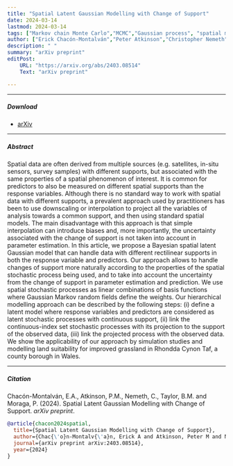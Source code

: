 ```yaml
---
title: "Spatial Latent Gaussian Modelling with Change of Support"
date: 2024-03-14
lastmod: 2024-03-14
tags: ["Markov chain Monte Carlo","MCMC","Gaussian process", "spatial modelling"]
author: ["Erick Chacón-Montalván","Peter Atkinson","Christopher Nemeth","Ben Taylor","Paula Moraga"]
description: " "
summary: "arXiv preprint"
editPost:
    URL: "https://arxiv.org/abs/2403.08514"
    Text: "arXiv preprint"

---
```


---


##### Download

+ [arXiv](https://arxiv.org/abs/2403.08514)


---
##### Abstract
Spatial data are often derived from multiple sources (e.g. satellites, in-situ sensors, survey samples) with different supports, but associated with the same properties of a spatial phenomenon of interest. It is common for predictors to also be measured on different spatial supports than the response variables. Although there is no standard way to work with spatial data with different supports, a prevalent approach used by practitioners has been to use downscaling or interpolation to project all the variables of analysis towards a common support, and then using standard spatial models. The main disadvantage with this approach is that simple interpolation can introduce biases and, more importantly, the uncertainty associated with the change of support is not taken into account in parameter estimation. In this article, we propose a Bayesian spatial latent Gaussian model that can handle data with different rectilinear supports in both the response variable and predictors. Our approach allows to handle changes of support more naturally according to the properties of the spatial stochastic process being used, and to take into account the uncertainty from the change of support in parameter estimation and prediction. We use spatial stochastic processes as linear combinations of basis functions where Gaussian Markov random fields define the weights. Our hierarchical modelling approach can be described by the following steps: (i) define a latent model where response variables and predictors are considered as latent stochastic processes with continuous support, (ii) link the continuous-index set stochastic processes with its projection to the support of the observed data, (iii) link the projected process with the observed data. We show the applicability of our approach by simulation studies and modelling land suitability for improved grassland in Rhondda Cynon Taf, a county borough in Wales.

---
##### Citation

Chacón-Montalván, E.A., Atkinson, P.M., Nemeth, C., Taylor, B.M. and Moraga, P. (2024). Spatial Latent Gaussian Modelling with Change of Support. *arXiv preprint*.

```BibTeX
@article{chacon2024spatial,
  title={Spatial Latent Gaussian Modelling with Change of Support},
  author={Chac{\'o}n-Montalv{\'a}n, Erick A and Atkinson, Peter M and Nemeth, Christopher and Taylor, Benjamin M and Moraga, Paula},
  journal={arXiv preprint arXiv:2403.08514},
  year={2024}
}
```